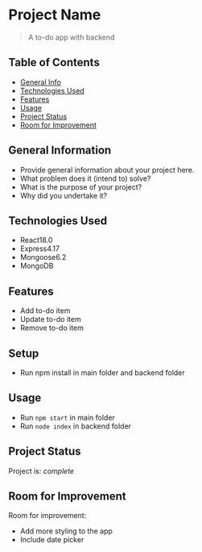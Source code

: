 # Project Name
> A to-do app with backend

## Table of Contents
* [General Info](#general-information)
* [Technologies Used](#technologies-used)
* [Features](#features)
* [Usage](#usage)
* [Project Status](#project-status)
* [Room for Improvement](#room-for-improvement)

## General Information
- Provide general information about your project here.
- What problem does it (intend to) solve?
- What is the purpose of your project?
- Why did you undertake it?

## Technologies Used
- React18.0
- Express4.17
- Mongoose6.2
- MongoDB

## Features
- Add to-do item
- Update to-do item
- Remove to-do item

<!-- ## Screenshots
![Example screenshot](./img/screenshot.png) -->
<!-- If you have screenshots you'd like to share, include them here. -->
## Setup
- Run npm install in main folder and backend folder

## Usage
- Run `npm start` in main folder 
- Run `node index` in backend folder

## Project Status
Project is: _complete_

## Room for Improvement
Room for improvement:
- Add more styling to the app
- Include date picker


